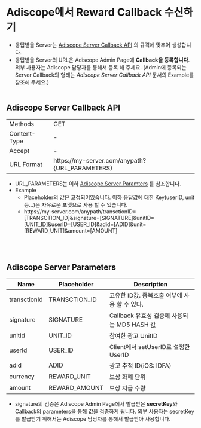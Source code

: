 # Adiscope에서 Reward Callback 수신하기

* 응답받을 Server는 [Adiscope Server Callback API](https://github.com/temosan/Adiscope-Server-Integration#adiscope-server-callback-api) 의 규격에 맞추어 생성합니다.
* 응답받을 Server의 URL은 Adiscope Admin Page에 **Callback을 등록합니다**. 외부 사용자는 Adiscope 담당자를 통해서 등록 해 주세요. (Admin에 등록되는 Server Callback의 형태는 *Adiscope Server Callback API* 문서의 Example를 참조해 주세요.)
<br><br>

## Adiscope Server Callback API
|||
|--|--|
|Methods|GET|
|Content-Type|-|
|Accept|-|
|URL Format|http<span>s://m</span>y-server.com/anypath?{URL_PARAMETERS}|

* URL_PARAMETERS는 이하 [Adiscope Server Paramters](https://github.com/temosan/Adiscope-Server-Integration#adiscope-server-parameters) 를 참조합니다.
* Example
    * Placeholder의 값은 고정되어있습니다. 이하 응답값에 대한 Key(userID, unit 등...)은 자유로운 포맷으로 사용 할 수 있습니다.
    * http<span>s://</span>my-server.com/anypath/transctionID=[TRANSCTION_ID]&signature=[SIGNATURE]&unitID=[UNIT_ID]&userID=[USER_ID]&adid=[ADID]&unit=[REWARD_UNIT]&amount=[AMOUNT]

<br><br>

## Adiscope Server Parameters
|Name|Placeholder|Description|
|--|--|--|
|transctionId|TRANSCTION_ID|고유한 ID값. 중복호출 여부에 사용 할 수 있다.|
|signature|SIGNATURE|Callback 유효성 검증에 사용되는 MD5 HASH 값|
|unitId|UNIT_ID|참여한 광고 UnitID|
|userId|USER_ID|Client에서 setUserID로 설정한 UserID|
|adid|ADID|광고 추적 ID(iOS: IDFA)|
|currency|REWARD_UNIT|보상 화폐 단위|
|amount|REWARD_AMOUNT|보상 지급 수량|

* signature의 검증은 Adiscope Admin Page에서 발급받은 **secretKey**와 Callback의 parameters을 통해 값을 검증하게 됩니다. 외부 사용자는 secretKey를 발급받기 위해서는 Adiscope 담당자를 통해서 발급받아 사용합니다.